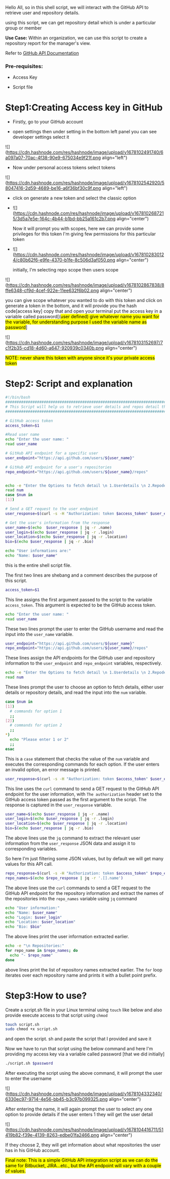 Hello All, so in this shell script, we will interact with the GitHub API to retrieve user and repository details.

using this script, we can get repository detail which is under a particular group or member

**Use Case:** Within an organization, we can use this script to create a repository report for the manager's view.

Refer to [GitHub API Documentation](https://docs.github.com/en/rest?apiVersion=2022-11-28)

### Pre-requisites:

* Access Key
    
* Script file
    

# Step1:Creating Access key in GitHub

* Firstly, go to your GitHub account
    
* open settings then under setting in the bottom left panel you can see developer settings select it
    

![](https://cdn.hashnode.com/res/hashnode/image/upload/v1678102491740/6a097a07-70ac-4f38-90e9-675034e9f21f.png align="left")

* Now under personal access tokens select tokens
    

![](https://cdn.hashnode.com/res/hashnode/image/upload/v1678102542920/58047416-2d59-4689-be16-a6f36bf30c9f.png align="left")

* click on generate a new token and select the classic option
    
* ![](https://cdn.hashnode.com/res/hashnode/image/upload/v1678102687215/3d5a7e5e-164c-4b44-b1bd-bb25a161c2b7.png align="center")
    
    Now it will prompt you with scopes, here we can provide some privileges for this token I'm giving few permissions for this particular token
    
* ![](https://cdn.hashnode.com/res/hashnode/image/upload/v1678102830124/c80b62f6-e9fe-4370-b1fe-8c506d3af050.png align="center")
    
    initially, I'm selecting repo scope then users scope
    

![](https://cdn.hashnode.com/res/hashnode/image/upload/v1678102867838/8ffe6348-cf9d-4cef-922e-11ee632f6b02.png align="center")

you can give scope whatever you wanted to do with this token and click on generate a token in the bottom, and it will provide you the hash code\[access key\] copy that and open your terminal put the access key in a variable called password\[(<mark>user defined) give whatever name you want for the variable, for understanding purpose I used the variable name as password</mark>\]

![](https://cdn.hashnode.com/res/hashnode/image/upload/v1678103152697/7c1f2b35-cd18-4d60-a647-920939c0340b.png align="center")

<mark>NOTE: never share this token with anyone since it's your private access token</mark>

# Step2: Script and explanation

```bash
#!/bin/bash
#############################################################################
# This Script will help us to retrieve user details and repos detail that we have in our github  
#############################################################################

# GitHub access token
access_token=$1

#Read user name
echo "Enter the user name: "
read user_name

# GitHub API endpoint for a specific user
user_endpoint="https://api.github.com/users/${user_name}"

# GitHub API endpoint for a user's repositories
repo_endpoint="https://api.github.com/users/${user_name}/repos"


echo -e "Enter the Options to fetch detail \n 1.Userdetails \n 2.Repodetails \n"
read num
case $num in
[1])

# Send a GET request to the user endpoint
user_response=$(curl -s -H "Authorization: token $access_token" $user_endpoint)

# Get the user's information from the response
user_name=$(echo  $user_response | jq -r .name)
user_login=$(echo $user_response | jq -r .login)
user_location=$(echo $user_response | jq -r .location)
bio=$(echo $user_response | jq -r .bio)

echo "User informations are:"
echo "Name: $user_name"
```

this is the entire shell script file.

The first two lines are shebang and a comment describes the purpose of this script.

```bash
access_token=$1
```

This line assigns the first argument passed to the script to the variable `access_token`. This argument is expected to be the GitHub access token.

```bash
echo "Enter the user name: "
read user_name
```

These two lines prompt the user to enter the GitHub username and read the input into the `user_name` variable.

```bash
user_endpoint="https://api.github.com/users/${user_name}"
repo_endpoint="https://api.github.com/users/${user_name}/repos"
```

These lines assign the API endpoints for the GitHub user and repository information to the `user_endpoint` and `repo_endpoint` variables, respectively.

```bash
echo -e "Enter the Options to fetch detail \n 1.Userdetails \n 2.Repodetails"
read num
```

These lines prompt the user to choose an option to fetch details, either user details or repository details, and read the input into the `num` variable.

```bash
case $num in
[1])
  # commands for option 1
  ;;
[2])
  # commands for option 2
  ;;
*)
  echo "Please enter 1 or 2"
  ;;
esac
```

This is a `case` statement that checks the value of the `num` variable and executes the corresponding commands for each option. If the user enters an invalid option, an error message is printed.

```bash
user_response=$(curl -s -H "Authorization: token $access_token" $user_endpoint)
```

This line uses the `curl` command to send a GET request to the GitHub API endpoint for the user information, with `The authorization` header set to the GitHub access token passed as the first argument to the script. The response is captured in the `user_response` variable.

```bash
user_name=$(echo $user_response | jq -r .name)
user_login=$(echo $user_response | jq -r .login)
user_location=$(echo $user_response | jq -r .location)
bio=$(echo $user_response | jq -r .bio)
```

The above lines use the `jq` command to extract the relevant user information from the `user_response` JSON data and assign it to corresponding variables.

So here I'm just filtering some JSON values, but by default we will get many values for this API call.

```bash
repo_response=$(curl -s -H "Authorization: token $access_token" $repo_endpoint)
repo_names=$(echo $repo_response | jq -r '.[].name')
```

The above lines use the `curl` commands to send a GET request to the GitHub API endpoint for the repository information and extract the names of the repositories into the `repo_names` variable using `jq` command

```bash
echo "User information:"
echo "Name: $user_name"
echo "Login: $user_login"
echo "Location: $user_location"
echo "Bio: $bio"
```

The above lines print the user information extracted earlier.

```bash
echo -e "\n Repositories:"
for repo_name in $repo_names; do
  echo "- $repo_name"
done
```

above lines print the list of repository names extracted earlier. The `for` loop iterates over each repository name and prints it with a bullet point prefix.

# Step3:How to use?

Create a script.sh file in your Linux terminal using `touch` like below and also provide execute access to that script using `chmod`

```bash
touch script.sh
sudo chmod +x script.sh
```

and open the script. sh and paste the script that I provided and save it

Now we have to run that script using the below command and here I'm providing my access key via a variable called password \[that we did initially\]

```bash
./script.sh $password
```

After executing the script using the above command, it will prompt the user to enter the username

![](https://cdn.hashnode.com/res/hashnode/image/upload/v1678104332340/6330ec97-9714-4e56-bb45-b3c97b099325.png align="center")

After entering the name, it will again prompt the user to select any one option to provide details if the user enters 1 they will get the user detail

![](https://cdn.hashnode.com/res/hashnode/image/upload/v1678104416711/51419b82-f39e-4139-8263-edbe01fa2466.png align="center")

If they choose 2, they will get information about what repositories the user has in his GitHub account.

<mark>Final note: This is a simple GitHub API integration script as we can do the same for Bitbucket, JIRA...etc., but the API endpoint will vary with a couple of values.</mark>